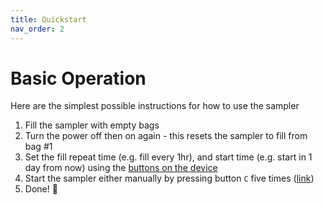 ```yaml
---
title: Quickstart
nav_order: 2
---
```

# Basic Operation

Here are the simplest possible instructions for how to use the sampler
1. Fill the sampler with empty bags
2. Turn the power off then on again - this resets the sampler to fill from bag #1
2. Set the fill repeat time (e.g. fill every 1hr), and start time (e.g. start in 1 day from now) using the [buttons on the device](link)
3. Start the sampler either manually by pressing button `C` five times ([link](link))
4. Done! 🎉  
